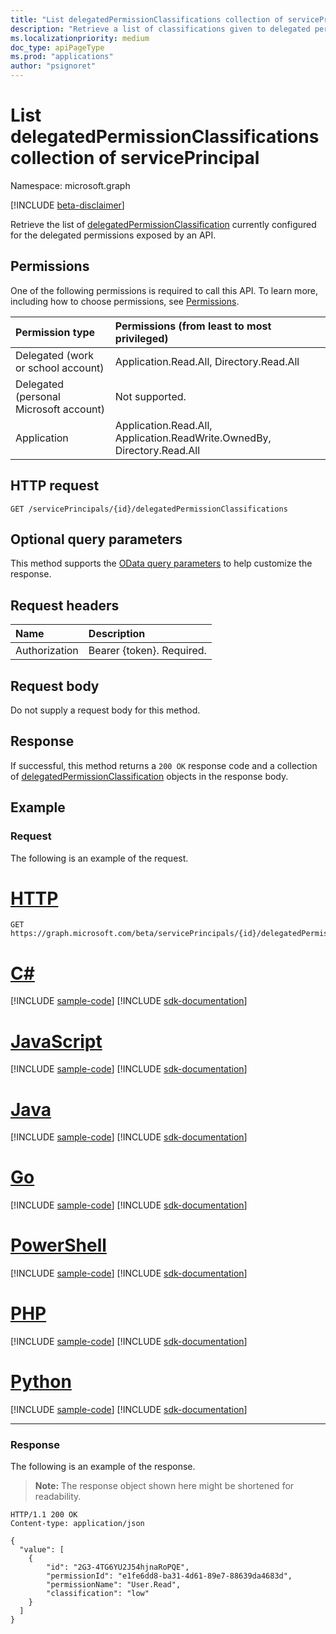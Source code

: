 ```yaml
---
title: "List delegatedPermissionClassifications collection of servicePrincipal"
description: "Retrieve a list of classifications given to delegated permissions exposed by an API's service principal."
ms.localizationpriority: medium
doc_type: apiPageType
ms.prod: "applications"
author: "psignoret"
---
```


# List delegatedPermissionClassifications collection of servicePrincipal

Namespace: microsoft.graph

[!INCLUDE [beta-disclaimer](../../includes/beta-disclaimer.md)]

Retrieve the list of [delegatedPermissionClassification](../resources/delegatedpermissionclassification.md) currently configured for the delegated permissions exposed by an API.

## Permissions

One of the following permissions is required to call this API. To learn more, including how to choose permissions, see [Permissions](/graph/permissions-reference).

|Permission type      | Permissions (from least to most privileged)              |
|:--------------------|:---------------------------------------------------------|
|Delegated (work or school account) | Application.Read.All, Directory.Read.All |
|Delegated (personal Microsoft account) | Not supported.    |
|Application | Application.Read.All, Application.ReadWrite.OwnedBy, Directory.Read.All |

## HTTP request

<!-- { "blockType": "ignored" } -->
```http
GET /servicePrincipals/{id}/delegatedPermissionClassifications
```

## Optional query parameters

This method supports the [OData query parameters](/graph/query-parameters) to help customize the response.

## Request headers

| Name           | Description                |
|:---------------|:---------------------------|
| Authorization  | Bearer {token}. Required.  |

## Request body

Do not supply a request body for this method.

## Response

If successful, this method returns a `200 OK` response code and a collection of [delegatedPermissionClassification](../resources/delegatedpermissionclassification.md) objects in the response body.

## Example

### Request

The following is an example of the request.


# [HTTP](#tab/http)
<!-- {
  "blockType": "request",
  "name": "serviceprincipal_get_delegatedpermissionclassification"
}-->

```msgraph-interactive
GET https://graph.microsoft.com/beta/servicePrincipals/{id}/delegatedPermissionClassifications
```

# [C#](#tab/csharp)
[!INCLUDE [sample-code](../includes/snippets/csharp/serviceprincipal-get-delegatedpermissionclassification-csharp-snippets.md)]
[!INCLUDE [sdk-documentation](../includes/snippets/snippets-sdk-documentation-link.md)]

# [JavaScript](#tab/javascript)
[!INCLUDE [sample-code](../includes/snippets/javascript/serviceprincipal-get-delegatedpermissionclassification-javascript-snippets.md)]
[!INCLUDE [sdk-documentation](../includes/snippets/snippets-sdk-documentation-link.md)]

# [Java](#tab/java)
[!INCLUDE [sample-code](../includes/snippets/java/serviceprincipal-get-delegatedpermissionclassification-java-snippets.md)]
[!INCLUDE [sdk-documentation](../includes/snippets/snippets-sdk-documentation-link.md)]

# [Go](#tab/go)
[!INCLUDE [sample-code](../includes/snippets/go/serviceprincipal-get-delegatedpermissionclassification-go-snippets.md)]
[!INCLUDE [sdk-documentation](../includes/snippets/snippets-sdk-documentation-link.md)]

# [PowerShell](#tab/powershell)
[!INCLUDE [sample-code](../includes/snippets/powershell/serviceprincipal-get-delegatedpermissionclassification-powershell-snippets.md)]
[!INCLUDE [sdk-documentation](../includes/snippets/snippets-sdk-documentation-link.md)]

# [PHP](#tab/php)
[!INCLUDE [sample-code](../includes/snippets/php/serviceprincipal-get-delegatedpermissionclassification-php-snippets.md)]
[!INCLUDE [sdk-documentation](../includes/snippets/snippets-sdk-documentation-link.md)]

# [Python](#tab/python)
[!INCLUDE [sample-code](../includes/snippets/python/serviceprincipal-get-delegatedpermissionclassification-python-snippets.md)]
[!INCLUDE [sdk-documentation](../includes/snippets/snippets-sdk-documentation-link.md)]

---

### Response

The following is an example of the response.

> **Note:** The response object shown here might be shortened for readability.

<!-- {
  "blockType": "response",
  "@odata.type": "microsoft.graph.delegatedPermissionClassification",
  "isCollection": true
} -->

```http
HTTP/1.1 200 OK
Content-type: application/json

{
  "value": [
    {
        "id": "2G3-4TG6YU2J54hjnaRoPQE",
        "permissionId": "e1fe6dd8-ba31-4d61-89e7-88639da4683d",
        "permissionName": "User.Read",
        "classification": "low"
    }
  ]
}
```

